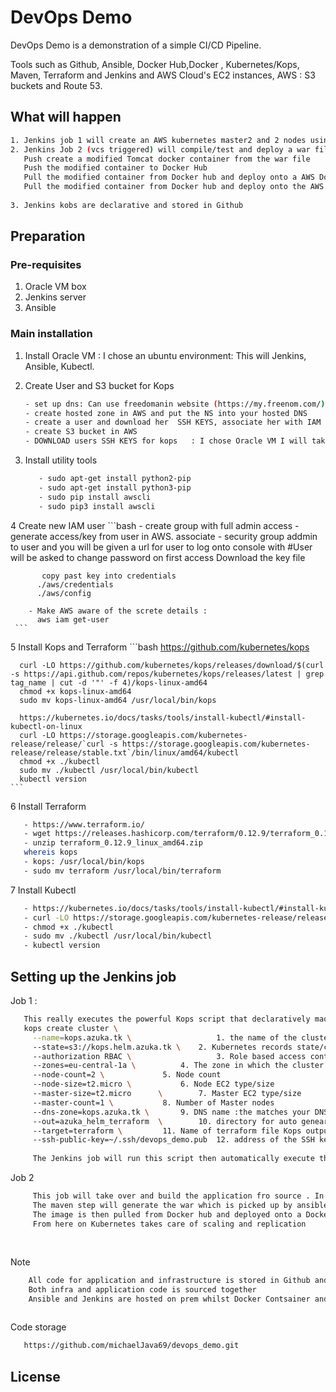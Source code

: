 # DevOps Demo

DevOps Demo is a demonstration of a simple CI/CD Pipeline.

Tools such as Github, Ansible, Docker Hub,Docker , Kubernetes/Kops, Maven, Terraform and Jenkins and AWS Cloud's EC2 instances,
AWS : S3 buckets and Route 53.

## What will happen

```bash
1. Jenkins job 1 will create an AWS kubernetes master2 and 2 nodes using KOPs and Terraform with one click of a button : duration 4 mins: wait time 5 mins 
2. Jenkins Job 2 (vcs triggered) will compile/test and deploy a war file to a stage location
   Push create a modified Tomcat docker container from the war file
   Push the modified container to Docker Hub
   Pull the modified container from Docker hub and deploy onto a AWS Docker Container
   Pull the modified container from Docker hub and deploy onto the AWS Kubernetes cluster.
   
3. Jenkins kobs are declarative and stored in Github

```
## Preparation

### Pre-requisites
1. Oracle VM box
2. Jenkins server
3. Ansible

### Main installation

1. Install Oracle VM : I chose an ubuntu environment: This will Jenkins, Ansible, Kubectl.
   
2. Create User and S3 bucket for Kops
     ```bash
	- set up dns: Can use freedomanin website (https://my.freenom.com/) [Domain name =azuka.tk]
	- create hosted zone in AWS and put the NS into your hosted DNS
	- create a user and download her  SSH KEYS, associate her with IAM full admin credentials 
	- create S3 bucket in AWS
	- DOWNLOAD users SSH KEYS for kops   : I chose Oracle VM I will take you from scratchSetup from scratch will be outlined for Jenkins and Kubernetes Kubectl and AWSCLIUse the package manager [pip](https://pip.pypa.io/en/stable/) to install foobar.
     ```
3. Install utility tools     
     ```bash
        - sudo apt-get install python2-pip
        - sudo apt-get install python3-pip
        - sudo pip install awscli
        - sudo pip3 install awscli
     
4  Create new IAM user
     ```bash
        - create group with full admin access
        - generate access/key from user in AWS. associate
        - security group addmin to user and you will be given a url for user to log onto console with
        #User will be asked to change password on first access
         Download the key file 
     
           copy past key into credentials
          ./aws/credentials
          ./aws/config
  
        - Make AWS aware of the screte details : 
          aws iam get-user
     ```
 5 Install Kops and Terraform
    ```bash
      https://github.com/kubernetes/kops
     
      curl -LO https://github.com/kubernetes/kops/releases/download/$(curl -s https://api.github.com/repos/kubernetes/kops/releases/latest | grep tag_name | cut -d '"' -f 4)/kops-linux-amd64
      chmod +x kops-linux-amd64
      sudo mv kops-linux-amd64 /usr/local/bin/kops
  
      https://kubernetes.io/docs/tasks/tools/install-kubectl/#install-kubectl-on-linux
      curl -LO https://storage.googleapis.com/kubernetes-release/release/`curl -s https://storage.googleapis.com/kubernetes-release/release/stable.txt`/bin/linux/amd64/kubectl
      chmod +x ./kubectl
      sudo mv ./kubectl /usr/local/bin/kubectl
      kubectl version
    ``` 
  6 Install Terraform
  ```bash
     - https://www.terraform.io/
     - wget https://releases.hashicorp.com/terraform/0.12.9/terraform_0.12.9_linux_amd64.zip
     - unzip terraform_0.12.9_linux_amd64.zip 
     whereis kops
     - kops: /usr/local/bin/kops
     - sudo mv terraform /usr/local/bin/terraform
  ```
  7 Install Kubectl
  ```bash
     - https://kubernetes.io/docs/tasks/tools/install-kubectl/#install-kubectl-on-linux
     - curl -LO https://storage.googleapis.com/kubernetes-release/release/`curl -s https://storage.googleapis.com/kubernetes-release/release/stable.txt`/bin/linux/amd64/kubectl
     - chmod +x ./kubectl
     - sudo mv ./kubectl /usr/local/bin/kubectl
     - kubectl version
  ``` 
    
## Setting up the Jenkins job
  Job 1 :
  ```bash
     This really executes the powerful Kops script that declaratively maos the whole AWS kunbernetes environment
     kops create cluster \
       --name=kops.azuka.tk \                  	1. the name of the cluster, the top level and second level names makeup last part
       --state=s3://kops.helm.azuka.tk \	2. Kubernetes records state/cluster info on s3 bucket 
       --authorization RBAC \                   3. Role based access control :restricts system access to authorized users. I tlinks in with AWS IAM
       --zones=eu-central-1a \			4. The zone in which the cluster would resides
       --node-count=2 \				5. Node count
       --node-size=t2.micro \			6. Node EC2 type/size
       --master-size=t2.micro      \		7. Master EC2 type/size
       --master-count=1 \			8. Number of Master nodes
       --dns-zone=kops.azuka.tk \		9. DNS name :the matches your DNS host
       --out=azuka_helm_terraform  \		10. directory for auto genearated Terraform file
       --target=terraform \			11. Name of terraform file Kops outputs representation of state 
       --ssh-public-key=~/.ssh/devops_demo.pub 	12. address of the SSH keys that Terraform will use to configure the RBAC
   
       The Jenkins job will run this script then automatically execute the Terraform script to build the cluster.
  ``` 
  Job 2
  ```bash
       This job will take over and build the application fro source . In this case it is a Java Web application that will be deployed on Tomcat
       The maven step will generate the war which is picked up by ansible and transformed into a Docker image. This image is pushed to Docker hub.
       The image is then pulled from Docker hub and deployed onto a Docker container and /or the Kubernetes cluster
       From here on Kubernetes takes care of scaling and replication
     
  ``` 
 
##
  Note
  ```bash
      All code for application and infrastructure is stored in Github and with minimal setup will run on any Jenkins CI.
      Both infra and application code is sourced together
      Ansible and Jenkins are hosted on prem whilst Docker Contsainer and Kubernetes are hosted on AWS. AWS S3 bucket version manages the Kops cluster code.
      
  ```
  Code storage
  ```bash
     https://github.com/michaelJava69/devops_demo.git
  ```
## License
 